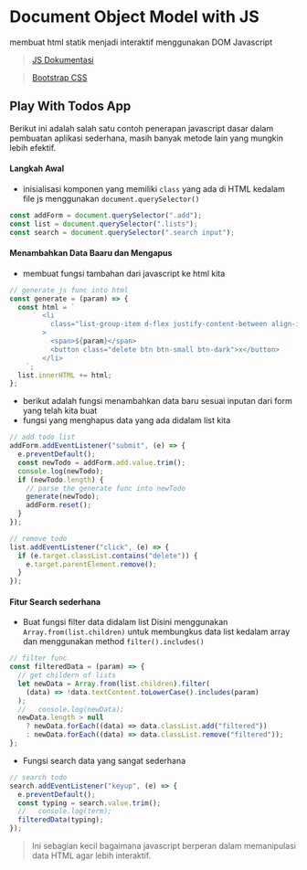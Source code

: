 # Document Object Model with JS

membuat html statik menjadi interaktif menggunakan DOM Javascript

> [JS Dokumentasi](https://developer.mozilla.org/en-US/docs/Web/JavaScript/Reference)

> [Bootstrap CSS](https://getbootstrap.com/)

## Play With Todos App

Berikut ini adalah salah satu contoh penerapan javascript dasar dalam pembuatan aplikasi sederhana, masih banyak metode lain yang mungkin lebih efektif.

#### Langkah Awal

- inisialisasi komponen yang memiliki `class` yang ada di HTML kedalam file js menggunakan `document.querySelector()`

```javascript
const addForm = document.querySelector(".add");
const list = document.querySelector(".lists");
const search = document.querySelector(".search input");
```

#### Menambahkan Data Baaru dan Mengapus

- membuat fungsi tambahan dari javascript ke html kita

```javascript
// generate js func into html
const generate = (param) => {
  const html = `
        <li
          class="list-group-item d-flex justify-content-between align-items-center"
        >
          <span>${param}</span>
          <button class="delete btn btn-small btn-dark">x</button>
        </li>
    `;
  list.innerHTML += html;
};
```

- berikut adalah fungsi menambahkan data baru sesuai inputan dari form yang telah kita buat
- fungsi yang menghapus data yang ada didalam list kita

```javascript
// add todo list
addForm.addEventListener("submit", (e) => {
  e.preventDefault();
  const newTodo = addForm.add.value.trim();
  console.log(newTodo);
  if (newTodo.length) {
    // parse the generate func into newTodo
    generate(newTodo);
    addForm.reset();
  }
});

// remove todo
list.addEventListener("click", (e) => {
  if (e.target.classList.contains("delete")) {
    e.target.parentElement.remove();
  }
});
```

#### Fitur Search sederhana

- Buat fungsi filter data didalam list
  Disini menggunakan `Array.from(list.children)` untuk membungkus data list kedalam array dan menggunakan method `filter().includes()`

```javascript
// filter func
const filteredData = (param) => {
  // get childern of lists
  let newData = Array.from(list.children).filter(
    (data) => !data.textContent.toLowerCase().includes(param)
  );
  //   console.log(newData);
  newData.length > null
    ? newData.forEach((data) => data.classList.add("filtered"))
    : newData.forEach((data) => data.classList.remove("filtered"));
};
```

- Fungsi search data yang sangat sederhana

```javascript
// search todo
search.addEventListener("keyup", (e) => {
  e.preventDefault();
  const typing = search.value.trim();
  //   console.log(term);
  filteredData(typing);
});
```

> Ini sebagian kecil bagaimana javascript berperan dalam memanipulasi data HTML agar lebih interaktif.
